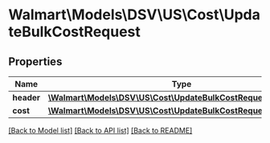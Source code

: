 # Walmart\Models\DSV\US\Cost\UpdateBulkCostRequest

## Properties

Name | Type | Description | Notes
------------ | ------------- | ------------- | -------------
**header** | [**\Walmart\Models\DSV\US\Cost\UpdateBulkCostRequestHeader**](UpdateBulkCostRequestHeader.md) |  | [optional]
**cost** | [**\Walmart\Models\DSV\US\Cost\UpdateBulkCostRequestCostInner[]**](UpdateBulkCostRequestCostInner.md) |  | [optional]


[[Back to Model list]](./) [[Back to API list]](../../../../../README.md#supported-apis) [[Back to README]](../../../../../README.md)
